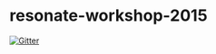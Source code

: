 # resonate-workshop-2015

[![Gitter](https://badges.gitter.im/Join%20Chat.svg)](https://gitter.im/learn-postspectacular/resonate-workshop-2015?utm_source=badge&utm_medium=badge&utm_campaign=pr-badge&utm_content=badge)